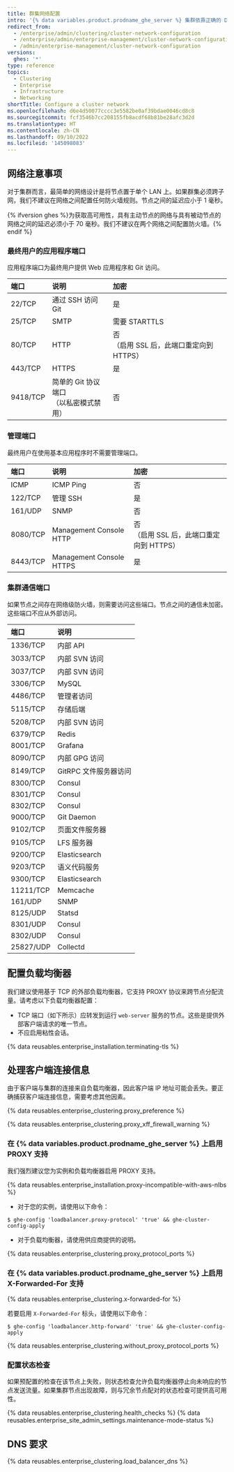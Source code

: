 ```yaml
---
title: 群集网络配置
intro: '{% data variables.product.prodname_ghe_server %} 集群依靠正确的 DNS 名称解析、负载均衡以及节点之间的通信来正常运行。'
redirect_from:
  - /enterprise/admin/clustering/cluster-network-configuration
  - /enterprise/admin/enterprise-management/cluster-network-configuration
  - /admin/enterprise-management/cluster-network-configuration
versions:
  ghes: '*'
type: reference
topics:
  - Clustering
  - Enterprise
  - Infrastructure
  - Networking
shortTitle: Configure a cluster network
ms.openlocfilehash: d6e4d50077cccc3e5582be0af39bdae0046cd8c8
ms.sourcegitcommit: fcf3546b7cc208155fb8acdf68b81be28afc3d2d
ms.translationtype: HT
ms.contentlocale: zh-CN
ms.lasthandoff: 09/10/2022
ms.locfileid: '145098083'
---
```

## 网络注意事项

对于集群而言，最简单的网络设计是将节点置于单个 LAN 上。如果群集必须跨子网，我们不建议在网络之间配置任何防火墙规则。节点之间的延迟应小于 1 毫秒。

{% ifversion ghes %}为获取高可用性，具有主动节点的网络与具有被动节点的网络之间的延迟必须小于 70 毫秒。我们不建议在两个网络之间配置防火墙。{% endif %}

### 最终用户的应用程序端口

应用程序端口为最终用户提供 Web 应用程序和 Git 访问。

| 端口     | 说明     | 加密  |
| :------------- | :------------- | :------------- |
| 22/TCP    | 通过 SSH 访问 Git | 是 |
| 25/TCP    | SMTP | 需要 STARTTLS |
| 80/TCP    | HTTP | 否<br>（启用 SSL 后，此端口重定向到 HTTPS） |
| 443/TCP   | HTTPS | 是 |
| 9418/TCP  | 简单的 Git 协议端口<br>（以私密模式禁用） | 否 |

### 管理端口

最终用户在使用基本应用程序时不需要管理端口。

| 端口     | 说明     | 加密  |
| :------------- | :------------- | :------------- |
| ICMP      | ICMP Ping | 否 |
| 122/TCP   | 管理 SSH | 是 |
| 161/UDP    | SNMP | 否 |
| 8080/TCP  | Management Console HTTP | 否<br>（启用 SSL 后，此端口重定向到 HTTPS） |
| 8443/TCP  | Management Console HTTPS | 是 |

### 集群通信端口

如果节点之间存在网络级防火墙，则需要访问这些端口。节点之间的通信未加密。这些端口不应从外部访问。

| 端口     | 说明     |
| :------------- | :------------- |
| 1336/TCP  | 内部 API |
| 3033/TCP  | 内部 SVN 访问 |
| 3037/TCP  | 内部 SVN 访问 |
| 3306/TCP  | MySQL |
| 4486/TCP  | 管理者访问 |
| 5115/TCP  | 存储后端 |
| 5208/TCP  | 内部 SVN 访问 |
| 6379/TCP  | Redis |
| 8001/TCP  | Grafana |
| 8090/TCP  | 内部 GPG 访问 |
| 8149/TCP  | GitRPC 文件服务器访问 |
| 8300/TCP | Consul |
| 8301/TCP | Consul |
| 8302/TCP | Consul |
| 9000/TCP  | Git Daemon |
| 9102/TCP  | 页面文件服务器 |
| 9105/TCP  | LFS 服务器 |
| 9200/TCP  | Elasticsearch |
| 9203/TCP | 语义代码服务 |
| 9300/TCP  | Elasticsearch |
| 11211/TCP | Memcache |
| 161/UDP   | SNMP |
| 8125/UDP  | Statsd |
| 8301/UDP | Consul |
| 8302/UDP | Consul |
| 25827/UDP | Collectd |

## 配置负载均衡器

 我们建议使用基于 TCP 的外部负载均衡器，它支持 PROXY 协议来跨节点分配流量。请考虑以下负载均衡器配置：

 - TCP 端口（如下所示）应转发到运行 `web-server` 服务的节点。这些是提供外部客户端请求的唯一节点。
 - 不应启用粘性会话。

{% data reusables.enterprise_installation.terminating-tls %}

## 处理客户端连接信息

由于客户端与集群的连接来自负载均衡器，因此客户端 IP 地址可能会丢失。要正确捕获客户端连接信息，需要考虑其他因素。

{% data reusables.enterprise_clustering.proxy_preference %}

{% data reusables.enterprise_clustering.proxy_xff_firewall_warning %}

### 在 {% data variables.product.prodname_ghe_server %} 上启用 PROXY 支持

我们强烈建议您为实例和负载均衡器启用 PROXY 支持。

{% data reusables.enterprise_installation.proxy-incompatible-with-aws-nlbs %}

 - 对于您的实例，请使用以下命令：
  ```shell
  $ ghe-config 'loadbalancer.proxy-protocol' 'true' && ghe-cluster-config-apply
  ```
  - 对于负载均衡器，请使用供应商提供的说明。

  {% data reusables.enterprise_clustering.proxy_protocol_ports %}

### 在 {% data variables.product.prodname_ghe_server %} 上启用 X-Forwarded-For 支持

{% data reusables.enterprise_clustering.x-forwarded-for %}

若要启用 `X-Forwarded-For` 标头，请使用以下命令：

```shell
$ ghe-config 'loadbalancer.http-forward' 'true' && ghe-cluster-config-apply
```

{% data reusables.enterprise_clustering.without_proxy_protocol_ports %}

### 配置状态检查
如果预配置的检查在该节点上失败，则状态检查允许负载均衡器停止向未响应的节点发送流量。如果集群节点出现故障，则与冗余节点配对的状态检查可提供高可用性。

{% data reusables.enterprise_clustering.health_checks %} {% data reusables.enterprise_site_admin_settings.maintenance-mode-status %}

## DNS 要求

{% data reusables.enterprise_clustering.load_balancer_dns %}
